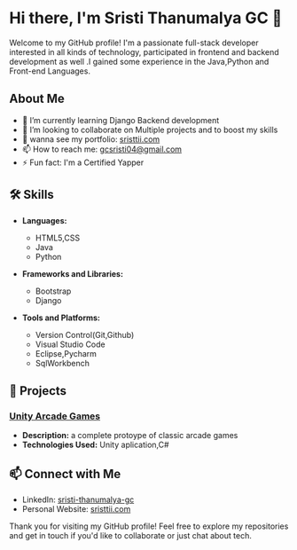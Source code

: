 # Hi there, I'm Sristi Thanumalya GC 👋

Welcome to my GitHub profile! I'm a passionate full-stack developer interested in all kinds of technology, participated in frontend and backend development as well .I gained some experience in the Java,Python and Front-end Languages.

## About Me

- 🌱 I’m currently learning Django Backend development
- 👯 I’m looking to collaborate on Multiple projects and to boost my skills
- 💬 wanna see my portfolio: [sristtii.com](https://sristtiii.netlify.app/)
- 📫 How to reach me: [gcsristi04@gmail.com](mailto:gcsristi04@example.com)
- ⚡ Fun fact: I'm a Certified Yapper

## 🛠 Skills

- **Languages:**
  - HTML5,CSS
  - Java
  - Python

- **Frameworks and Libraries:**
  - Bootstrap
  - Django

- **Tools and Platforms:**
  -  Version Control(Git,Github)
  -  Visual Studio Code
  -  Eclipse,Pycharm
  -  SqlWorkbench

## 📂 Projects

### [Unity Arcade Games](https://github.com/sristtii?tab=repositories)
- **Description:** a complete protoype of classic arcade games
- **Technologies Used:** Unity aplication,C#
  
## 📫 Connect with Me

- LinkedIn: [sristi-thanumalya-gc](https://www.linkedin.com/in/sristi-thanumalya-gc-817863293/)
- Personal Website: [sristtii.com](https://sristtiii.netlify.app/)

 Thank you for visiting my GitHub profile! 
 Feel free to explore my repositories and get in touch if you'd like to collaborate or just chat about tech.

